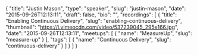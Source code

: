 {
  "title": "Justin Mason",
  "type": "speaker",
  "slug": "justin-mason",
  "date": "2015-09-26T12:13:11",
  "draft": false,
  "bio": "",
  "recordings": [
    {
      "title": "Enabling Continuous Delivery",
      "slug": "enabling-continuous-delivery",
      "thumbnail": "https://i.vimeocdn.com/video/537239045_295x166.jpg",
      "date": "2015-09-26T12:13:11",
      "meetups": [
        {
          "name": "MeasureUp",
          "slug": "measure-up"
        }
      ],
      "tags": [
        {
          "name": "Continuous Delivery",
          "slug": "continuous-delivery"
        }
      ]
    }
  ]
}